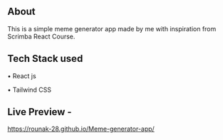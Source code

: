 ## About
This is a simple meme generator app made by me with inspiration from Scrimba React Course.

## Tech Stack used 
• React js

• Tailwind CSS

## Live Preview -
https://rounak-28.github.io/Meme-generator-app/
